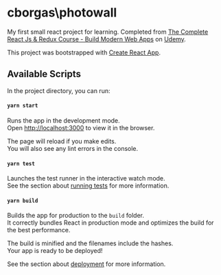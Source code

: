 # cborgas\photowall

My first small react project for learning. Completed from [The Complete React Js & Redux Course - Build Modern Web Apps](https://www.udemy.com/share/101y3m3@ADQ_Pv6xw8Yc8v9q5inWfDoC_AtHpakD_t4BONzX8nO3xnUkmi1ZT4kVD08qmXC3/) on [Udemy](udemy.com).

This project was bootstrapped with [Create React App](https://github.com/facebook/create-react-app).

## Available Scripts

In the project directory, you can run:

#### `yarn start`

Runs the app in the development mode.\
Open [http://localhost:3000](http://localhost:3000) to view it in the browser.

The page will reload if you make edits.\
You will also see any lint errors in the console.

#### `yarn test`

Launches the test runner in the interactive watch mode.\
See the section about [running tests](https://facebook.github.io/create-react-app/docs/running-tests) for more information.

#### `yarn build`

Builds the app for production to the `build` folder.\
It correctly bundles React in production mode and optimizes the build for the best performance.

The build is minified and the filenames include the hashes.\
Your app is ready to be deployed!

See the section about [deployment](https://facebook.github.io/create-react-app/docs/deployment) for more information.
